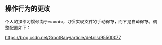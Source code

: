 


## 操作行为的更改
个人的操作习惯倾向于vscode，习惯实现文件的手动保存，而不是自动保存。调整配置如下：

https://blog.csdn.net/GrootBaby/article/details/95500077


